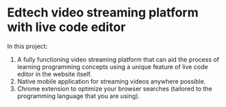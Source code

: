 # Edtech video streaming platform with live code editor

In this project:
1. A fully functioning video streaming platform that can aid the process of learning programming concepts using a unique feature of live code editor in the website itself.
2. Native mobile application for streaming videos anywhere possible.
3. Chrome extension to optimize your browser searches (tailored to the programming language that you are using).
